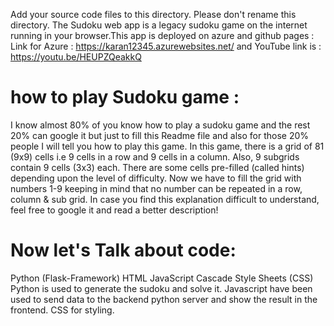 Add your source code files to this directory. Please don't rename this directory.
The Sudoku web app is a legacy sudoku game on the internet running in your browser.This app is deployed on azure and github pages : Link for Azure : https://karan12345.azurewebsites.net/ and YouTube link is : https://youtu.be/HEUPZQeakkQ
# how to play Sudoku game :
I know almost 80% of you know how to play a sudoku game and the rest 20% can google it but just to fill this Readme file and also for those 20% people I will tell you how to play this game. In this game, there is a grid of 81 (9x9) cells i.e 9 cells in a row and 9 cells in a column. Also, 9 subgrids contain 9 cells (3x3) each. There are some cells pre-filled (called hints) depending upon the level of difficulty. Now we have to fill the grid with numbers 1-9 keeping in mind that no number can be repeated in a row, column & sub grid. In case you find this explanation difficult to understand, feel free to google it and read a better description!
# Now let's Talk about code:
Python (Flask-Framework) HTML JavaScript Cascade Style Sheets (CSS) Python is used to generate the sudoku and solve it. Javascript have been used to send data to the backend python server and show the result in the frontend. CSS for styling.
